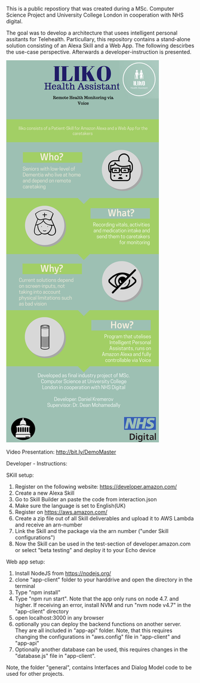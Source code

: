 This is a public repostiory that was created during a MSc. Computer Science Project and University College London in cooperation with NHS digital.

The goal was to develop a architecture that usees intelligent personal assitants for Telehealth. Particullary, this repository contains a stand-alone solution consisting of an Alexa Skill and a Web App. The following descirbes the use-case perspective.
Afterwards a developer-instruction is presented.

![Project Canavas](https://github.com/danielkremerov/AIArchitectureTelehealth/blob/master/Canvas.png)

Video Presentation: http://bit.ly/DemoMaster

Developer - Instructions:

SKill setup:
 1. Register on the following website: https://developer.amazon.com/
 2. Create a new Alexa Skill
 3. Go to Skill Builder an paste the code from interaction.json
 4. Make sure the language is set to English(UK)
 5. Register on https://aws.amazon.com/
 6. Create a zip file out of all Skill deliverables and upload it to AWS Lambda and receive an arn-number
 7. Link the Skill and the package via the arn number ("under Skill configurations")
 8. Now the Skill can be used in the test-section of developer.amazon.com or select "beta testing" and deploy it to your Echo     device
 
 Web app setup:
 1. Install NodeJS from https://nodejs.org/
 2. clone "app-client" folder to your harddrive and open the directory in the terminal
 3. Type "npm install"
 4. Type "npm run start". Note that the app only runs on node 4.7. and higher. If receiving an error, install NVM and run "nvm     node v4.7" in the "app-client" directory
5. open localhost:3000 in any browser
6. optionally you can deploy the backend functions on another server. They are all included in "app-api" folder. Note, that      this requires changing the configurations in "aws.config" file in "app-client" and "app-api"
7. Optionally another database can be used, this requires changes in the "database.js" file in "app-client".

Note, the folder "general", contains Interfaces and Dialog Model code to be used for other projects.
